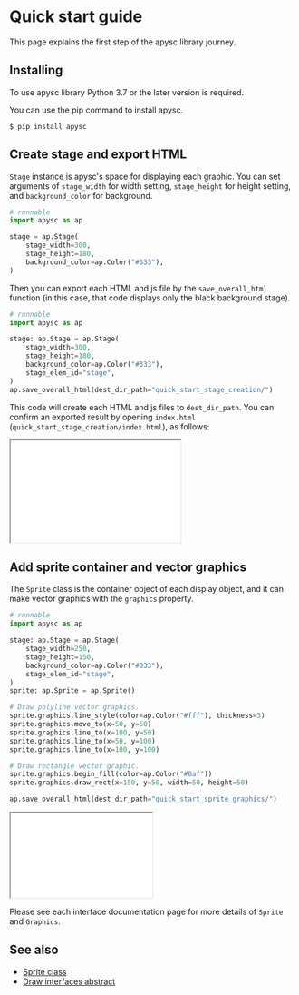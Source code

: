 # Quick start guide

This page explains the first step of the apysc library journey.

## Installing

To use apysc library Python 3.7 or the later version is required.

You can use the pip command to install apysc.

```
$ pip install apysc
```

## Create stage and export HTML

`Stage` instance is apysc's space for displaying each graphic. You can set arguments of `stage_width` for width setting, `stage_height` for height setting, and `background_color` for background.

```py
# runnable
import apysc as ap

stage = ap.Stage(
    stage_width=300,
    stage_height=180,
    background_color=ap.Color("#333"),
)
```

Then you can export each HTML and js file by the `save_overall_html` function (in this case, that code displays only the black background stage).

```py
# runnable
import apysc as ap

stage: ap.Stage = ap.Stage(
    stage_width=300,
    stage_height=180,
    background_color=ap.Color("#333"),
    stage_elem_id="stage",
)
ap.save_overall_html(dest_dir_path="quick_start_stage_creation/")
```

This code will create each HTML and js files to `dest_dir_path`. You can confirm an exported result by opening `index.html` (`quick_start_stage_creation/index.html`), as follows:

<iframe src="static/quick_start_stage_creation/index.html" width="300" height="180"></iframe>

## Add sprite container and vector graphics

The `Sprite` class is the container object of each display object, and it can make vector graphics with the `graphics` property.

```py
# runnable
import apysc as ap

stage: ap.Stage = ap.Stage(
    stage_width=250,
    stage_height=150,
    background_color=ap.Color("#333"),
    stage_elem_id="stage",
)
sprite: ap.Sprite = ap.Sprite()

# Draw polyline vector graphics.
sprite.graphics.line_style(color=ap.Color("#fff"), thickness=3)
sprite.graphics.move_to(x=50, y=50)
sprite.graphics.line_to(x=100, y=50)
sprite.graphics.line_to(x=50, y=100)
sprite.graphics.line_to(x=100, y=100)

# Draw rectangle vector graphic.
sprite.graphics.begin_fill(color=ap.Color("#0af"))
sprite.graphics.draw_rect(x=150, y=50, width=50, height=50)

ap.save_overall_html(dest_dir_path="quick_start_sprite_graphics/")
```

<iframe src="static/quick_start_sprite_graphics/index.html" width="250" height="150"></iframe>

Please see each interface documentation page for more details of `Sprite` and `Graphics`\.

## See also

- [Sprite class](sprite.md)
- [Draw interfaces abstract](draw_interfaces_abstract.md)